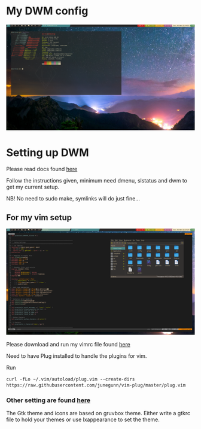 My DWM config
==============

![dirty](/Pictures/Images/main.png)

# Setting up DWM 
Please read docs found [here](https://github.com/Gako358/dwm/tree/beb2e2121fb7b5c2b8d1221c104507926b0b74b7)

Follow the instructions given, minimum need dmenu, slstatus and dwm to get my current setup.

NB! No need to sudo make, symlinks will do just fine...

## For my vim setup
![dirty](Pictures/Images/vim.png)

Please download and run my vimrc file found [here](https://github.com/Gako358/Dotfiles/blob/c29bff846896715ed28f6658a3c4aa086f3bf083/.vimrc)

Need to have Plug installed to handle the plugins for vim.

Run
```
curl -fLo ~/.vim/autoload/plug.vim --create-dirs https://raw.githubusercontent.com/junegunn/vim-plug/master/plug.vim
```

### Other setting are found [here](https://github.com/Gako358/Dotfiles/tree/c29bff846896715ed28f6658a3c4aa086f3bf083)

The Gtk theme and icons are based on gruvbox theme. Either write a gtkrc file to hold your themes or use lxappearance to set the theme.




[0]: https://github.com/Gako358/Dotfiles/blob/c29bff846896715ed28f6658a3c4aa086f3bf083/.vimrc
[1]: https://github.com/Gako358/Dotfiles/tree/c29bff846896715ed28f6658a3c4aa086f3bf083
